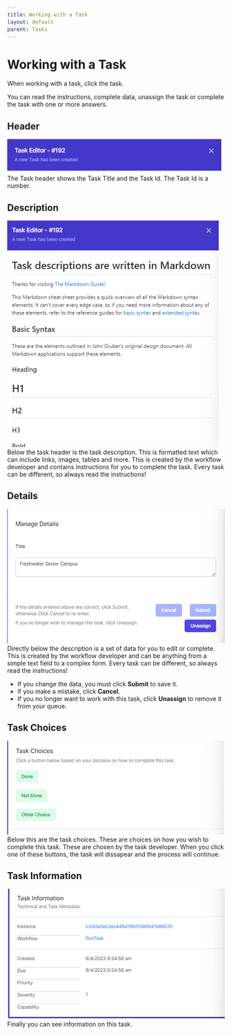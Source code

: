 ```yaml
---
title: Working with a Task
layout: default
parent: Tasks
---
```


# Working with a Task

When working with a task, click the task.

You can read the instructions, complete data, unassign the task or complete the task with one or more answers.

## Header

![](2023-04-06-09-35-53.png)
The Task header shows the Task Title and the Task Id. The Task Id is a number.

## Description

![](2023-04-06-09-36-35.png)
Below the task header is the task description. This is formatted text which can include links, images, tables and more. This is created by the workflow developer and contains instructions for you to complete the task. Every task can be different, so always read the instructions!

## Details

![](2023-04-06-09-37-51.png)
Directly below the description is a set of data for you to edit or complete. This is created by the workflow developer and can be anything from a simple text field to a complex form. Every task can be different, so always read the instructions!

- If you change the data, you must click **Submit** to save it.
- If you make a mistake, click **Cancel**.
- If you no longer want to work with this task, click **Unassign** to remove it from your queue.

## Task Choices

![](2023-04-06-09-39-47.png)
Below this are the task choices. These are choices on how you wish to complete this task. These are chosen by the task developer. When you click one of these buttons, the task will dissapear and the process will continue.

## Task Information

![](2023-04-06-09-40-46.png)
Finally you can see information on this task.